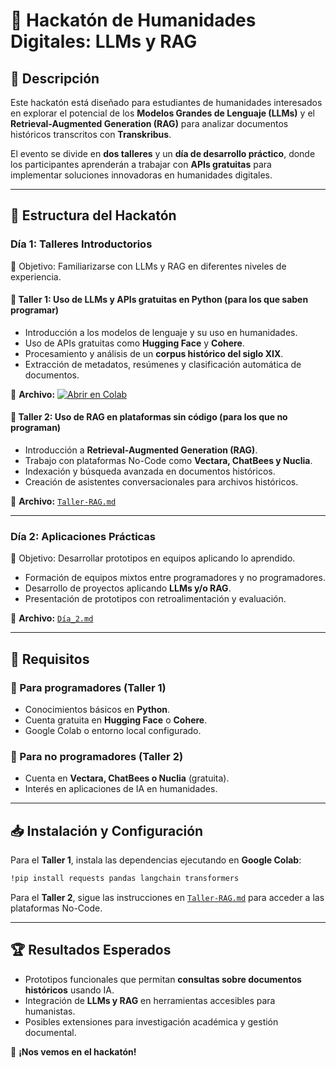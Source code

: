 # 🚀 Hackatón de Humanidades Digitales: LLMs y RAG

## 📌 Descripción
Este hackatón está diseñado para estudiantes de humanidades interesados en explorar el potencial de los **Modelos Grandes de Lenguaje (LLMs)** y el **Retrieval-Augmented Generation (RAG)** para analizar documentos históricos transcritos con **Transkribus**.

El evento se divide en **dos talleres** y un **día de desarrollo práctico**, donde los participantes aprenderán a trabajar con **APIs gratuitas** para implementar soluciones innovadoras en humanidades digitales.

---

## 📅 **Estructura del Hackatón**

### **Día 1: Talleres Introductorios**
🎯 Objetivo: Familiarizarse con LLMs y RAG en diferentes niveles de experiencia.

#### 🔹 **Taller 1: Uso de LLMs y APIs gratuitas en Python** (para los que saben programar)
- Introducción a los modelos de lenguaje y su uso en humanidades.
- Uso de APIs gratuitas como **Hugging Face** y **Cohere**.
- Procesamiento y análisis de un **corpus histórico del siglo XIX**.
- Extracción de metadatos, resúmenes y clasificación automática de documentos.

📌 **Archivo:** [![Abrir en Colab](https://colab.research.google.com/assets/colab-badge.svg)](https://colab.research.google.com/github/javiervzpucp/hackaton_humanidades/blob/main/Taller-LLM.ipynb)

#### 🔹 **Taller 2: Uso de RAG en plataformas sin código** (para los que no programan)
- Introducción a **Retrieval-Augmented Generation (RAG)**.
- Trabajo con plataformas No-Code como **Vectara, ChatBees y Nuclia**.
- Indexación y búsqueda avanzada en documentos históricos.
- Creación de asistentes conversacionales para archivos históricos.

📌 **Archivo:** [`Taller-RAG.md`](Taller-RAG.md)

---

### **Día 2: Aplicaciones Prácticas**
🎯 Objetivo: Desarrollar prototipos en equipos aplicando lo aprendido.

- Formación de equipos mixtos entre programadores y no programadores.
- Desarrollo de proyectos aplicando **LLMs y/o RAG**.
- Presentación de prototipos con retroalimentación y evaluación.

📌 **Archivo:** [`Día_2.md`](Día_2.md)

---

## 🔧 **Requisitos**
### 📌 Para programadores (Taller 1)
- Conocimientos básicos en **Python**.
- Cuenta gratuita en **Hugging Face** o **Cohere**.
- Google Colab o entorno local configurado.

### 📌 Para no programadores (Taller 2)
- Cuenta en **Vectara, ChatBees o Nuclia** (gratuita).
- Interés en aplicaciones de IA en humanidades.

---

## 📥 **Instalación y Configuración**
Para el **Taller 1**, instala las dependencias ejecutando en **Google Colab**:
```bash
!pip install requests pandas langchain transformers
```

Para el **Taller 2**, sigue las instrucciones en [`Taller-RAG.md`](Taller-RAG.md) para acceder a las plataformas No-Code.

---

## 🏆 **Resultados Esperados**
- Prototipos funcionales que permitan **consultas sobre documentos históricos** usando IA.
- Integración de **LLMs y RAG** en herramientas accesibles para humanistas.
- Posibles extensiones para investigación académica y gestión documental.

🚀 **¡Nos vemos en el hackatón!**


